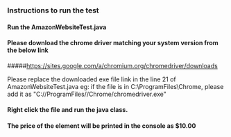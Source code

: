 ### Instructions to run the test

#### Run the AmazonWebsiteTest.java

#### Please download the chrome driver matching your system version from the below link

#####https://sites.google.com/a/chromium.org/chromedriver/downloads

Please replace the downloaded exe file link in the line 21 of AmazonWebsiteTest.java
eg: if the file is in C:\ProgramFiles\Chrome, please add it as 
"C://ProgramFiles//Chrome/chromedriver.exe"

#### Right click the file and  run the java class.

#### The price of the element will be printed in the console as $10.00
